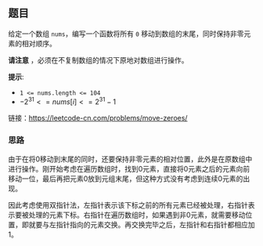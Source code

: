 ## 题目

给定一个数组 `nums`，编写一个函数将所有 `0` 移动到数组的末尾，同时保持非零元素的相对顺序。

**请注意** ，必须在不复制数组的情况下原地对数组进行操作。

**提示**:

- `1 <= nums.length <= 104`
- $-2^{31} <= nums[i] <= 2^{31} - 1$

链接：https://leetcode-cn.com/problems/move-zeroes/

### 思路

由于在将0移动到末尾的同时，还要保持非零元素的相对位置，此外是在原数组中进行操作。刚开始考虑在遍历数组时，找到0元素，直接将0元素之后的元素向前移动一位，最后再把元素0放到元组末尾，但这种方式没有考虑到连续0元素的出现。

因此考虑使用双指针法，左指针表示该下标之前的所有元素已经被处理，右指针表示要被处理的元素下标。右指针在遍历数组时，如果遇到非0元素，就需要移动位置，即就要与左指针指向的元素交换。再交换完毕之后，左指针和右指针都相应加1。

